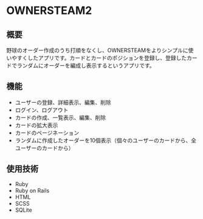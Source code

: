 # OWNERSTEAM2
## 概要
野球のオーダー作成のうち打順をなくし、OWNERSTEAMをよりシンプルに使いやすくしたアプリです。カードとカードのポジションを登録し、登録したカードでランダムにオーダーを編成し表示するというアプリです。
## 機能
* ユーザーの登録、詳細表示、編集、削除
* ログイン、ログアウト
* カードの作成、一覧表示、編集、削除
* カードの拡大表示
* カードのページネーション
* ランダムに作成したオーダーを10個表示（個々のユーザーのカードから、全ユーザーのカードから）
## 使用技術
* Ruby
* Ruby on Rails
* HTML
* SCSS
* SQLite
